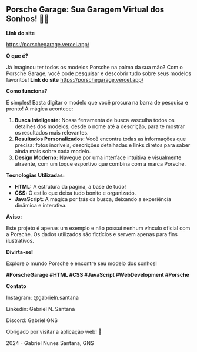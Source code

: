 ##  Porsche Garage: Sua Garagem Virtual dos Sonhos! 🚗✨


**Link do site**

https://porschegarage.vercel.app/


**O que é?**

Já imaginou ter todos os modelos Porsche na palma da sua mão? Com o Porsche Garage, você pode pesquisar e descobrir tudo sobre seus modelos favoritos! 
**Link do site**
https://porschegarage.vercel.app/

**Como funciona?**

É simples! Basta digitar o modelo que você procura na barra de pesquisa e pronto! A mágica acontece:

1. **Busca Inteligente:** Nossa ferramenta de busca vasculha todos os detalhes dos modelos, desde o nome até a descrição, para te mostrar os resultados mais relevantes.
2. **Resultados Personalizados:** Você encontra todas as informações que precisa: fotos incríveis, descrições detalhadas e links diretos para saber ainda mais sobre cada modelo.
3. **Design Moderno:** Navegue por uma interface intuitiva e visualmente atraente, com um toque esportivo que combina com a marca Porsche.

**Tecnologias Utilizadas:**

* **HTML:** A estrutura da página, a base de tudo!
* **CSS:** O estilo que deixa tudo bonito e organizado.
* **JavaScript:** A mágica por trás da busca, deixando a experiência dinâmica e interativa.

**Aviso:**

Este projeto é apenas um exemplo e não possui nenhum vínculo oficial com a Porsche. Os dados utilizados são fictícios e servem apenas para fins ilustrativos.

**Divirta-se!**

Explore o mundo Porsche e encontre seu modelo dos sonhos! ️

**#PorscheGarage #HTML #CSS #JavaScript #WebDevelopment #Porsche**

**Contato**

Instagram: @gabrieln.santana

Linkedin: Gabriel N. Santana

Discord: Gabriel GNS

Obrigado por visitar a aplicação web! 🚀

2024 - Gabriel Nunes Santana, GNS
